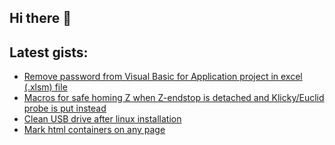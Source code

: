 ## Hi there 👋

<!--
**dbarwikowski/dbarwikowski** is a ✨ _special_ ✨ repository because its `README.md` (this file) appears on your GitHub profile.

Here are some ideas to get you started:

- 🔭 I’m currently working on ...
- 🌱 I’m currently learning ...
- 👯 I’m looking to collaborate on ...
- 🤔 I’m looking for help with ...
- 💬 Ask me about ...
- 📫 How to reach me: ...
- 😄 Pronouns: ...
- ⚡ Fun fact: ...
-->

## Latest gists:
- [Remove password from Visual Basic for Application project in excel (.xlsm) file](https://gist.github.com/dbarwikowski/8d7c8ea7dccd5efbf34a473ca17586e5)
- [Macros for safe homing Z when Z-endstop is detached and Klicky/Euclid probe is put instead](https://gist.github.com/dbarwikowski/c1be1fd1c2b5d7de72794edc6f6ab5fe)
- [Clean USB drive after linux installation](https://gist.github.com/dbarwikowski/07da8285dbaf56b98f2d65d137370269)
- [Mark html containers on any page](https://gist.github.com/dbarwikowski/dbdeccb27aefa73a2dd7c6dc372748c4)
